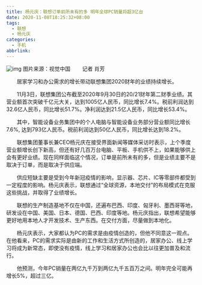 ```yaml
---
title: 杨元庆：联想订单前所未有的多 明年全球PC销量将超3亿台
date: 2020-11-08T18:25:32+08:00
tags:
  - 联想
  - 杨元庆
categories:
  - 手机
abbrlink:
---
```


![img](https://cdn.jsdelivr.net/gh/yakeing/Documentation@main/Hexo/images/77ff-kcieywa3071921.jpg)
图片来源：视觉中国
　　记者
肖芳

　　居家学习和办公需求的增长带动联想集团2020财年的业绩持续增长。

　　11月3日，联想集团公布截至2020年9月30日的20/21财年第二财季业绩。其营业额首次突破千亿元大关，达到1005亿人民币，同比增长7.4%。税前利润达到32.6亿人民币，同比增长51.7%。净利润达到21.5亿人民币，同比增长53.4%。

　　其中，智能设备业务集团中的个人电脑与智能设备业务部分营业额同比增长7.6%, 达到793亿人民币。税前利润达到50亿人民币，同比增长达到18.2%。

　　联想集团董事长兼CEO杨元庆在接受界面新闻等媒体采访时表示，上个季度营业额增长创下新高，但还有好几百万台电脑、平板、手机供不上，如果能够供上会有更好业绩。现在同样面临这个情况，订单是前所未有的多，但是业绩主要不是取决于订单，而是取决于供应端。

　　供应短缺主要是受到今年新冠疫情的影响，显示器、芯片、IC等零部件都受到一定程度的影响。杨元庆表示，联想通过“全球资源，本地交付”的布局模式在克服这些挑战，并取得了业绩增长。

　　联想的生产制造基地不仅在中国，还遍布巴西、印度、匈牙利、墨西哥等地，研发设在中国、美国、日本、德国、巴西、印度等地。杨元庆指出，联想希望能够更好地用本地人才开发技术、生产东西。在交付方面，尽量做到本地化。

　　杨元庆表示，大家都认为PC的需求是由疫情创造的，但他不同意这一观点。在他看来，PC的需求实际是由新的工作和生活方式所创造的，居家办公、线上学习将成为新常态，即使没有疫情，线上学习和居家办公也会比以往更加普及和流行。

　　他预测，今年PC销量在两亿九千万到两亿九千五百万之间。明年完全可能再增长5%，超过三亿。